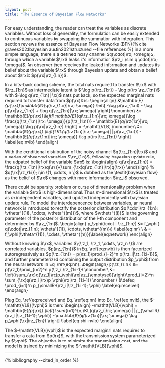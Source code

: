 ```yaml
---
layout: post
title: "The Essence of Bayesian Flow Networks"
---
```


For easy understanding, the reader can treat the variables as discrete variables. Without loss of generality, the formulation can be easily extended to continuous variables by swapping the summation with integration.
This section reviews the essence of Bayesian Flow Networks (BFN){% cite graves2023bayesian austin2021structured --file references %} in a more simple language, there is a defined noisy channel $q(\cdot|\rx; \omega)$, through which a variable $\rx$ leaks it's information $\rz_i \sim q(\cdot|\rx; \omega)$. An observer then receives the leaked information and updates its belief about the variable $\rx$ through Bayesian update and obtain a belief about $\rx$: $p(\rx|\rz_{1:n})$. 

In a bits-back coding scheme, the total nats required to transfer $\rx$ with $\rz_{1:n}$ as intermediate latent is $-\log p(\rz_{1:n}) - \log p(\rx|\rz_{1:n})$ with $-\log q(\rz_{1:n}| \rx)$ nats put back, so the expected marginal nats required to transfer data from $p(\rx)$ is:
\begin{align}
   &\mathbb{E}_{p(\rx)}\mathbb{E}_{q(\rz_{1:n}|\rx; \omega)} \left[ -\log p(\rz_{1:n}) - \log p(\rx|\rz_{1:n}) + \log q(\rz_{1:n}|\rx; \omega) \right] \nonumber\\
   &= \mathbb{E}_{p(\rx)}\left[\mathbb{E}_{q(\rz_{1:n}|\rx; \omega)}\log \frac{q(\rz_{1:n}|\rx; \omega)}{p(\rz_{1:n})} - \mathbb{E}_{q(\rz_{1:n}|\rx; \omega)} \log p(\rx|\rz_{1:n}) \right] = -\mathtt{VLB} \nonumber\\
   &= \mathbb{E}_{p(\rx)} \left[ \KL(q(\rz_{1:n}|\rx; \omega) || p(\rz_{1:n})) - \mathbb{E}_{q(\rz_{1:n}|\rx; \omega)} \log p(\rx|\rz_{1:n}) \right] \label{eq:nvlb}
\end{align}

With the conditional distribution of the noisy channel $q(\rz_{1:n}|\rx)$ and a series of observed variables $\rz_{1:n}$, following bayesian update rule, the udpated belief of the variable $\rx$ is:
\begin{align}
    q(\rx|\rz_{1:n}) = \frac{q(\rz_{1:n}|\rx)q(\rx)}{\sum_{\rx}q(\rz_{1:n}|\rx)q(\rx)}
\end{align}
% $q(\rx|\rz_{1:i}); i\in \{1, \cdots, n \}$ is dubbed as the \textit{bayesian flow} as the belief of $\rx$ changes with more information $\rz_i$ observed.

There could be sparsity problem or curse of dimensionality problem when the variable $\rx$ is high-dimensional. 
Thus $m$-dimensional $\rx$ is treated as $m$ independent variables, and updated independently with bayesian update rule. 
To model the interdependence between variables, an neural network is introduced to rectify the posterior distribution $q(\cdot|\rz_{1:n}; \vtheta^{(1)}, \cdots, \vtheta^{(m)})$, where $\vtheta^{(i)}$ is the governing parameter of the posterior distribution of the $i$-th component and determined by $\rz_{1:n}$.
\begin{align}
   p_\vphi(\cdot | \rz_{1:n}) &= f_\vphi( q(\cdot|\rz_{1:n}; \vtheta^{(1)}, \cdots, \vtheta^{(m)})) \label{eq:nn} \\ 
   & = f_\vphi(\vtheta^{(1)}, \cdots, \vtheta^{(m)})\label{eq:network}
\end{align}

Without knowing $\rx$, variables $\{\rz_1, \rz_1, \cdots, \rz_n \}$ are correlated variables, $p(\rz_{1:n})$ in Eq. \ref{eq:nvlb} is then factorized autoregressively as $p(\rz_{1:n}) = p(\rz_1)\prod_{i=2}^n p(\rz_i|\rz_{1:i-1})$, and further parameterized combining the output distribution $p_\vphi$ from the neural network in Eq. \ref{eq:nn}:
\begin{align}
    p(\rz_{1:n}) &= p(\rz_1)\prod_{i=2}^n p(\rz_i|\rz_{1:i-1})  \nonumber\\
    &= \left(\sum_{\rx}q(\rz_1|\rx)p_\vphi(\rx|\rz_{\emptyset})\right)\prod_{i=2}^n \sum_{\rx}q(\rz_i|\rx)p_\vphi(\rx|\rz_{1:i-1}) \nonumber \\
    &\defeq \prod_{i=1}^n p_{\smallR}(\rz_i|\rz_{1:i-1}; \vphi) \label{eq:receiver}
\end{align}

Plug Eq. \ref{eq:receiver} and Eq. \ref{eq:nn} into Eq. \ref{eq:nvlb}, the $-\mathtt{VLB}(\vphi)$ is then:
\begin{align}
   -\mathtt{VLB}(\vphi) = \mathbb{E}_{p(\rx)} \left[ \sum_{i=1}^{n}\KL(q(\rz_i|\rx; \omega) || p_{\smallR}(\rz_i|\rz_{1:i-1}; \vphi)) - \mathbb{E}_{q(\rz_{1:n}|\rx; \omega)} \log p_\vphi(\rx|\rz_{1:n}) \right] \label{eq:phi-nvlb}
\end{align}

The $-\mathtt{VLB}(\vphi)$ is the expected marginal nats required to transfer a data from $p(\rx)$, with the transmission system parameterized by $\vphi$. 
The objective is to minimize the transmission cost, and the model is trained by minimizing the $-\mathtt{VLB}(\vphi)$.

----------
{% bibliography --cited_in_order %}